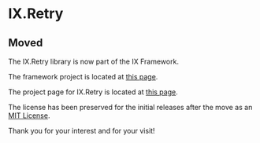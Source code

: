 # IX.Retry

## Moved

The IX.Retry library is now part of the IX Framework.

The framework project is located at [this page](https://github.com/adimosh/IX.Framework).

The project page for IX.Retry is located at [this page](https://github.com/adimosh/IX.Framework/blob/master/IX.Retry.md).

The license has been preserved for the initial releases after the move as an [MIT License](https://github.com/adimosh/IX.Framework/blob/master/LICENSE.md).

Thank you for your interest and for your visit!